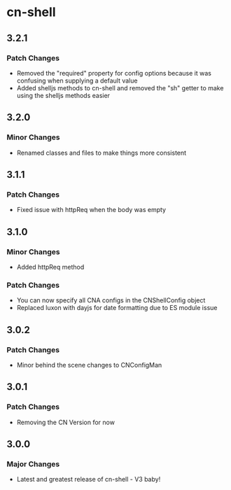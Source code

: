 # cn-shell

## 3.2.1

### Patch Changes

- Removed the "required" property for config options because it was confusing when supplying a default value
- Added shelljs methods to cn-shell and removed the "sh" getter to make using the shelljs methods easier

## 3.2.0

### Minor Changes

- Renamed classes and files to make things more consistent

## 3.1.1

### Patch Changes

- Fixed issue with httpReq when the body was empty

## 3.1.0

### Minor Changes

- Added httpReq method

### Patch Changes

- You can now specify all CNA configs in the CNShellConfig object
- Replaced luxon with dayjs for date formatting due to ES module issue

## 3.0.2

### Patch Changes

- Minor behind the scene changes to CNConfigMan

## 3.0.1

### Patch Changes

- Removing the CN Version for now

## 3.0.0

### Major Changes

- Latest and greatest release of cn-shell - V3 baby!
